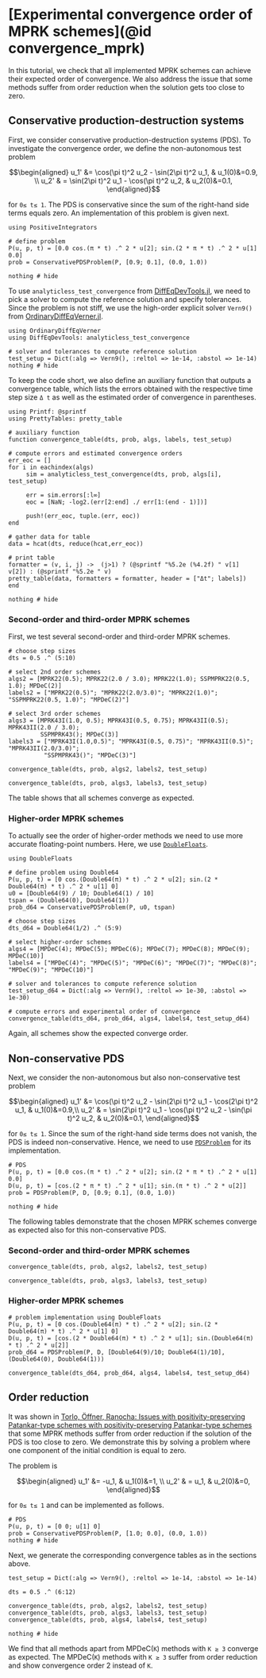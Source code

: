 # [Experimental convergence order of MPRK schemes](@id convergence_mprk)

In this tutorial, we check that all implemented MPRK schemes can achieve their expected order of convergence.
We also address the issue that some methods suffer from order reduction when the solution gets too close to zero.

## Conservative production-destruction systems

First, we consider conservative production-destruction systems (PDS). To investigate the convergence order, we define the non-autonomous test problem 

```math
\begin{aligned}
u_1' &= \cos(\pi t)^2 u_2 - \sin(2\pi t)^2 u_1, & u_1(0)&=0.9, \\
u_2' & = \sin(2\pi t)^2 u_1 - \cos(\pi t)^2 u_2, & u_2(0)&=0.1,
\end{aligned}
```
for ``0≤ t≤ 1``.
The PDS is conservative since the sum of the right-hand side terms equals zero. 
An implementation of this problem is given next.


```@example eoc
using PositiveIntegrators

# define problem
P(u, p, t) = [0.0 cos.(π * t) .^ 2 * u[2]; sin.(2 * π * t) .^ 2 * u[1] 0.0]
prob = ConservativePDSProblem(P, [0.9; 0.1], (0.0, 1.0))

nothing # hide
```

To use `analyticless_test_convergence` from [DiffEqDevTools.jl](https://github.com/SciML/DiffEqDevTools.jl), we need to pick a solver to compute the reference solution and specify tolerances.
Since the problem is not stiff, we use the high-order explicit solver `Vern9()` from [OrdinaryDiffEqVerner.jl](https://docs.sciml.ai/OrdinaryDiffEq/stable/).
```@example eoc
using OrdinaryDiffEqVerner
using DiffEqDevTools: analyticless_test_convergence

# solver and tolerances to compute reference solution
test_setup = Dict(:alg => Vern9(), :reltol => 1e-14, :abstol => 1e-14)
nothing # hide
```

To keep the code short, we also define an auxiliary function that outputs a convergence table, which lists the errors obtained with the respective time step size ``Δ t`` as well as the estimated order of convergence in parentheses.

```@example eoc
using Printf: @sprintf
using PrettyTables: pretty_table

# auxiliary function
function convergence_table(dts, prob, algs, labels, test_setup)

# compute errors and estimated convergence orders
err_eoc = []
for i in eachindex(algs)
     sim = analyticless_test_convergence(dts, prob, algs[i], test_setup)

     err = sim.errors[:l∞]
     eoc = [NaN; -log2.(err[2:end] ./ err[1:(end - 1)])]

     push!(err_eoc, tuple.(err, eoc))
end

# gather data for table
data = hcat(dts, reduce(hcat,err_eoc))

# print table
formatter = (v, i, j) ->  (j>1) ? (@sprintf "%5.2e (%4.2f) " v[1] v[2]) : (@sprintf "%5.2e " v)
pretty_table(data, formatters = formatter, header = ["Δt"; labels]) 
end

nothing # hide
```

### Second-order and third-order MPRK schemes

First, we test several second-order and third-order MPRK schemes.

```@example eoc
# choose step sizes
dts = 0.5 .^ (5:10)

# select 2nd order schemes
algs2 = [MPRK22(0.5); MPRK22(2.0 / 3.0); MPRK22(1.0); SSPMPRK22(0.5, 1.0); MPDeC(2)]
labels2 = ["MPRK22(0.5)"; "MPRK22(2.0/3.0)"; "MPRK22(1.0)"; "SSPMPRK22(0.5, 1.0)"; "MPDeC(2)"]

# select 3rd order schemes
algs3 = [MPRK43I(1.0, 0.5); MPRK43I(0.5, 0.75); MPRK43II(0.5); MPRK43II(2.0 / 3.0); 
         SSPMPRK43(); MPDeC(3)]
labels3 = ["MPRK43I(1.0,0.5)"; "MPRK43I(0.5, 0.75)"; "MPRK43II(0.5)"; "MPRK43II(2.0/3.0)";
          "SSPMPRK43()"; "MPDeC(3)"]

convergence_table(dts, prob, algs2, labels2, test_setup)

convergence_table(dts, prob, algs3, labels3, test_setup)
```

The table shows that all schemes converge as expected.

### Higher-order MPRK schemes

To actually see the order of higher-order methods we need to use more accurate floating-point numbers. Here, we use [`DoubleFloats`](https://github.com/JuliaMath/DoubleFloats.jl).

```@example eoc
using DoubleFloats 

# define problem using Double64
P(u, p, t) = [0 cos.(Double64(π) * t) .^ 2 * u[2]; sin.(2 * Double64(π) * t) .^ 2 * u[1] 0]
u0 = [Double64(9) / 10; Double64(1) / 10]
tspan = (Double64(0), Double64(1))
prob_d64 = ConservativePDSProblem(P, u0, tspan)

# choose step sizes
dts_d64 = Double64(1/2) .^ (5:9)

# select higher-order schemes
algs4 = [MPDeC(4); MPDeC(5); MPDeC(6); MPDeC(7); MPDeC(8); MPDeC(9); MPDeC(10)]
labels4 = ["MPDeC(4)"; "MPDeC(5)"; "MPDeC(6)"; "MPDeC(7)"; "MPDeC(8)"; "MPDeC(9)"; "MPDeC(10)"]

# solver and tolerances to compute reference solution
test_setup_d64 = Dict(:alg => Vern9(), :reltol => 1e-30, :abstol => 1e-30)

# compute errors and experimental order of convergence
convergence_table(dts_d64, prob_d64, algs4, labels4, test_setup_d64)
```

Again, all schemes show the expected converge order.

## Non-conservative PDS

Next, we consider the non-autonomous but also non-conservative test problem 

```math
\begin{aligned}
u_1' &= \cos(\pi t)^2 u_2 - \sin(2\pi t)^2 u_1 - \cos(2\pi t)^2 u_1, & u_1(0)&=0.9,\\
u_2' & = \sin(2\pi t)^2 u_1 - \cos(\pi t)^2 u_2 - \sin(\pi t)^2 u_2, & u_2(0)&=0.1,
\end{aligned}
```

for ``0≤ t≤ 1``.
Since the sum of the right-hand side terms does not vanish, the PDS is indeed non-conservative.
Hence, we need to use [`PDSProblem`](@ref) for its implementation.

```@example eoc
# PDS
P(u, p, t) = [0.0 cos.(π * t) .^ 2 * u[2]; sin.(2 * π * t) .^ 2 * u[1] 0.0]
D(u, p, t) = [cos.(2 * π * t) .^ 2 * u[1]; sin.(π * t) .^ 2 * u[2]]
prob = PDSProblem(P, D, [0.9; 0.1], (0.0, 1.0))

nothing # hide
```

The following tables demonstrate that the chosen MPRK schemes converge as expected also for this non-conservative PDS.

### Second-order and third-order MPRK schemes

```@example eoc
convergence_table(dts, prob, algs2, labels2, test_setup)    

convergence_table(dts, prob, algs3, labels3, test_setup)
```

### Higher-order MPRK schemes

```@example eoc
# problem implementation using DoubleFloats
P(u, p, t) = [0 cos.(Double64(π) * t) .^ 2 * u[2]; sin.(2 * Double64(π) * t) .^ 2 * u[1] 0]
D(u, p, t) = [cos.(2 * Double64(π) * t) .^ 2 * u[1]; sin.(Double64(π) * t) .^ 2 * u[2]]
prob_d64 = PDSProblem(P, D, [Double64(9)/10; Double64(1)/10], (Double64(0), Double64(1)))

convergence_table(dts_d64, prob_d64, algs4, labels4, test_setup_d64)
```

## Order reduction

It was shown in [Torlo, Öffner, Ranocha: Issues with positivity-preserving Patankar-type schemes with positivity-preserving Patankar-type schemes](https://doi.org/10.1016/j.apnum.2022.07.014) that some MPRK methods 
suffer from order reduction if the solution of the PDS is too close to zero.
We demonstrate this by solving a problem where one component of the initial condition is equal to zero. 

The problem is

```math
\begin{aligned}
u_1' &= -u_1, & u_1(0)&=1, \\
u_2' & = u_1, & u_2(0)&=0,
\end{aligned}
```

for ``0≤ t≤ 1`` and can be implemented as follows.


```@example eoc
# PDS
P(u, p, t) = [0 0; u[1] 0]
prob = ConservativePDSProblem(P, [1.0; 0.0], (0.0, 1.0))
nothing # hide
```

Next, we generate the corresponding convergence tables as in the sections above.

```@example eoc
test_setup = Dict(:alg => Vern9(), :reltol => 1e-14, :abstol => 1e-14)

dts = 0.5 .^ (6:12)

convergence_table(dts, prob, algs2, labels2, test_setup) 
convergence_table(dts, prob, algs3, labels3, test_setup) 
convergence_table(dts, prob, algs4, labels4, test_setup) 

nothing # hide
```

We find that all methods apart from MPDeC(``K``) methods with ``K ≥ 3`` converge as expected.
The MPDeC(``K``) methods with ``K ≥ 3`` suffer from order reduction and show convergence order 2 instead of ``K``.